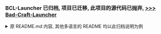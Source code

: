 ### BCL-Launcher 已归档, 项目已迁移, 此项目的源代码已抛弃, [>>> Bad-Craft-Launcher](https://github.com/Bad-Craft-Launcher/Bad-Craft-Launcher)

<details>

<summary>原 README.md 内容, 其他多语言的 README 均以此归档说明为例</summary>


<h1 align="center">BCL Launcher</h1>

<p align="center">
  <img src="./docs/assets/logo.svg" alt="BCL-Launcher Logo" width="150">
</p>

<p align="center">
  <b><a href="./docs/README_ZHTW.md">繁體中文</a> | <a href="./docs/README_ENG.md">English</a> | <a href="./docs/README_RUS.md">Русский</a></b>
</p>


<h3 align="center">轻量化 · 可定制 · 开放 · 以用户为中心的 Minecraft 启动器</h3>

---

## ❓ BCL Launcher 是什么？
**BCL Launcher**（全称 **Bad Craft Launcher**），是由 [DCR Studio[↗]](https://github.com/DCR-Studio) 开发的 **轻量化、可定制的 Minecraft 启动器**，秉持「以用户为中心」的理念。  
欢迎访问我们的官方网站：[BCL官方网站[↗]](https://launcher.dcrstudio.top/zh_cn.html)(暂未开放)

- 使用 **Rust + Python** 混合编写  
- 我们提供 **完全 Rust 编写的内核** [HyperLightBCLCore[↗]](https://github.com/DCR-Studio/OpenBCLCore)  
- 完全 **开源**，任何人都可以参与  

---

## 🚀 特点与优势
### 🔒 安全  
- 使用非对称加密和系统级密钥存储器处理用户的敏感数据  
- Rust 内存安全 + Python 层的可控逻辑  

### 👍 稳定可靠  
- Rust 保证核心模块的稳定运行  
- 即使在低配置环境下也能流畅运行  

### 💻 跨平台  
- 跨平台支持（Windows / Linux / macOS）  
- Python 负责 UI 与逻辑，可快速适配不同系统  

### ✨ 灵活扩展  
- 支持插件（Plugin）与脚本系统  
- 丰富的第三方库生态，开发者可快速扩展功能  

### 🧩 模块化设计+Plugin接口   
- 核心性能模块由 **Rust** 编写，保证速度与安全  
- 各模块之间通过 **IPC（进程间通信）** 联系，保证高效与安全的数据交互 
- 高层逻辑、配置与扩展功能由 **Python** 编写，保证灵活与易维护  
- 模块之间解耦，便于快速迭代、调试和替换  
- 开发者可根据需求独立修改或新增组件，而无需大幅度改动整个项目
 

---

## 📦 安装与使用
### 下载
> [!IMPORTANT]  
> ❌**目前项目还处于开发阶段，暂时没有放出Release**
- [GitHub Release[↗]](https://github.com/DCR-Studio/BCL-Launcher/releases)

### 启动
#### 对于Windwos
- Windows一般以zip压缩文件形式发行。
1. 从 [GitHub Release[↗]](https://github.com/DCR-Studio/BCL-Launcher/releases) 下载为`BadCraftLauncher-版本号-Windows-系统架构.zip`，见下方文件名示例（目前正在开发阶段，没有Release被发行）
```
# 文件名示例
BadCraftLauncher-1.0RC1-Windows-x86_64.zip
```
2. 打开可执行文件

#### 对于 Linux
> [!IMPORTANT]
> - Linux 的启动过程与 Windows 不同，发行形式为 **源码 + 安装脚本 (.sh)**。  
> - 您需要先下载源码包，然后执行脚本进行构建与启动。  
> - 您的计算机上需要安装Python3(建议高于3.10)和Rust(建议高于1.80)
1. 从 [GitHub Release[↗]](https://github.com/DCR-Studio/BCL-Launcher/releases) 下载为`BadCraftLauncher-版本号-Linux-系统架构.tar.gz`，见下方文件名示例（目前正在开发阶段，没有 Release 被发行）  
```
# 文件名示例
BadCraftLauncher-1.0RC1-Linux-x86_64.tar.gz
```

2. 解压源码包  
```bash
# 以实际下载的文件名为准
tar -xvzf BadCraftLauncher-1.0RC1-Linux-x86_64.tar.gz
cd BadCraftLauncher-1.0RC1
```

3. 运行安装/启动脚本
```bash
sh run.sh
```

4. 如果需要开发模式启动，可以手动执行
```bash
pip install -r requirements.txt
cargo build --release
python main.py
```
#### 对于 macOS
> [!IMPORTANT]
> - macOS 的发行形式与 Linux 类似，提供 **源码 + 启动脚本 (.sh)**。  
> - 用户可以通过脚本快速运行，未来可能提供 `.dmg` 安装包。
> - macOS 用户需确保系统已安装 Python3 (推荐≥3.10) 与 Rust (推荐≥1.80)  
> - Apple Silicon (M1/M2/M3/M4) 需要使用 arm64 构建版本，Intel CPU使用amd64构建版本
 
1. 从 [GitHub Release[↗]](https://github.com/DCR-Studio/BCL-Launcher/releases) 下载为`BadCraftLauncher-版本号-macOS-系统架构.tar.gz`，见下方文件名示例（目前正在开发阶段，没有 Release 被发行）  
```
文件名示例
BadCraftLauncher-1.0RC1-macOS-arm64.tar.gz
BadCraftLauncher-1.0RC1-macOS-x86_64.tar.gz
```

2. 解压源码包  
```bash
# 以实际下载的文件名为准
tar -xvzf BadCraftLauncher-1.0RC1-macOS-arm64.tar.gz
cd BadCraftLauncher-1.0RC1
```
3. 运行安装/启动脚本
```bash
sh run.sh
```

4. 如果需要开发模式启动，可以手动执行
```
pip install -r requirements.txt
cargo build --release
python main.py
```  
---
## 🌟 鸣谢
感谢以下为本项目做出贡献的开发者：  

[Stelle0427](https://github.com/Stelle0427) - 提供了 MSLogin 的关键支持，并担任 BCL 开发工作的主要负责人  

[TNTyep520](https://github.com/TNTyep520) - 为代码提供改进、优化  

[GoldenHoe](https://github.com/GoldenHoe) - 提供了部分核心代码，并完成了大部分文档编写  

## 📜 版权与开源协议

BCL Launcher 由 **DCR Studio** 开发，版权所有 ©2025 DCR Studio, 保留部分权利

本项目使用 **GPL-3.0** 开源协议，任何人均可在遵循协议条款的前提下使用、修改和分发本软件。  
详细协议内容请参见 [LICENSE[↗]](./LICENSE) 文件。

> [!WARNING]
> - 你可以自由使用和修改 BCL Launcher，但必须保留原作者署名。  
> - 禁止去除本版权声明用于闭源商业分发。
